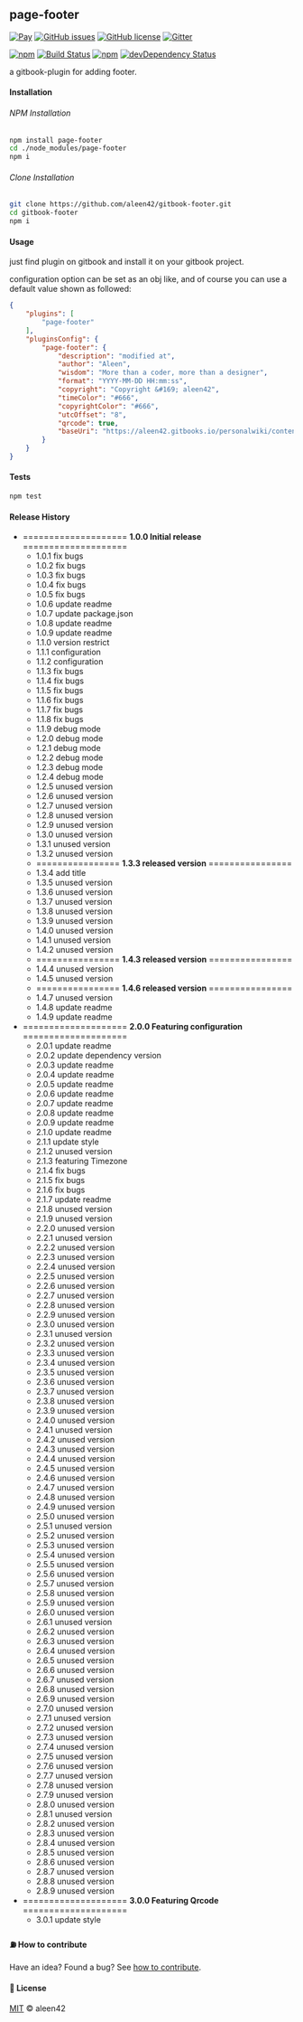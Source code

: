 ## page-footer

[![Pay](https://img.shields.io/badge/%24-free-%23a10000.svg)](#) [![GitHub issues](https://img.shields.io/github/issues/aleen42/gitbook-footer.svg)](https://github.com/aleen42/gitbook-footer/issues) [![GitHub license](https://img.shields.io/badge/license-MIT-blue.svg)](https://raw.githubusercontent.com/aleen42/gitbook-footer/master/LICENSE) [![Gitter](https://badges.gitter.im/aleen42/gitbook-footer.svg)](https://gitter.im/aleen42/gitbook-footer?utm_source=badge&utm_medium=badge&utm_campaign=pr-badge) 

[![npm](https://img.shields.io/npm/v/gitbook-plugin-page-footer.svg)](https://www.npmjs.com/package/gitbook-plugin-page-footer) [![Build Status](https://travis-ci.org/aleen42/gitbook-footer.svg?branch=master)](https://travis-ci.org/aleen42/gitbook-footer) [![npm](https://img.shields.io/npm/dm/gitbook-plugin-page-footer.svg)](https://github.com/aleen42/gitbook-footer) [![devDependency Status](https://david-dm.org/aleen42/gitbook-footer/dev-status.svg)](https://david-dm.org/aleen42/gitbook-footer#info=devDependencies)

a gitbook-plugin for adding footer.

#### Installation

###### NPM Installation

```bash
npm install page-footer
cd ./node_modules/page-footer
npm i
```

###### Clone Installation

```bash
git clone https://github.com/aleen42/gitbook-footer.git
cd gitbook-footer
npm i
```

#### Usage

just find plugin on gitbook and install it on your gitbook project.

configuration option can be set as an obj like, and of course you can use a default value shown as followed:

```json
{
	"plugins": [
		"page-footer"
	],
	"pluginsConfig": {
		"page-footer": {
			"description": "modified at",
			"author": "Aleen",
			"wisdom": "More than a coder, more than a designer",
			"format": "YYYY-MM-DD HH:mm:ss",
			"copyright": "Copyright &#169; aleen42",
			"timeColor": "#666",
			"copyrightColor": "#666",
			"utcOffset": "8",
			"qrcode": true,
			"baseUri": "https://aleen42.gitbooks.io/personalwiki/content/"
		}
	}
}
```

#### Tests

```bash
npm test
```

#### Release History

* ==================== **1.0.0 Initial release** ====================
	* 1.0.1 fix bugs
	* 1.0.2 fix bugs
	* 1.0.3 fix bugs
	* 1.0.4 fix bugs
	* 1.0.5 fix bugs
	* 1.0.6 update readme
	* 1.0.7 update package.json
	* 1.0.8 update readme
	* 1.0.9 update readme
	* 1.1.0 version restrict
	* 1.1.1 configuration
	* 1.1.2 configuration
	* 1.1.3 fix bugs
	* 1.1.4 fix bugs
	* 1.1.5 fix bugs
	* 1.1.6 fix bugs
	* 1.1.7 fix bugs
	* 1.1.8 fix bugs
	* 1.1.9 debug mode
	* 1.2.0 debug mode
	* 1.2.1 debug mode
	* 1.2.2 debug mode
	* 1.2.3 debug mode
	* 1.2.4 debug mode
	* 1.2.5 unused version
	* 1.2.6 unused version
	* 1.2.7 unused version
	* 1.2.8 unused version
	* 1.2.9 unused version
	* 1.3.0 unused version
	* 1.3.1 unused version
	* 1.3.2 unused version
	* ================ **1.3.3 released version** ================
	* 1.3.4 add title
	* 1.3.5 unused version
	* 1.3.6 unused version
	* 1.3.7 unused version
	* 1.3.8 unused version
	* 1.3.9 unused version
	* 1.4.0 unused version
	* 1.4.1 unused version
	* 1.4.2 unused version
	* ================ **1.4.3 released version** ================
	* 1.4.4 unused version
	* 1.4.5 unused version
	* ================ **1.4.6 released version** ================
	* 1.4.7 unused version
	* 1.4.8 update readme
	* 1.4.9 update readme
* ==================== **2.0.0 Featuring configuration** ====================
	* 2.0.1 update readme
	* 2.0.2 update dependency version
	* 2.0.3 update readme
	* 2.0.4 update readme
	* 2.0.5 update readme
	* 2.0.6 update readme
	* 2.0.7 update readme
	* 2.0.8 update readme
	* 2.0.9 update readme
	* 2.1.0 update readme
	* 2.1.1 update style
	* 2.1.2 unused version
	* 2.1.3 featuring Timezone
	* 2.1.4 fix bugs
	* 2.1.5 fix bugs
	* 2.1.6 fix bugs
	* 2.1.7 update readme
	* 2.1.8 unused version
	* 2.1.9 unused version
	* 2.2.0 unused version
	* 2.2.1 unused version
	* 2.2.2 unused version
	* 2.2.3 unused version
	* 2.2.4 unused version
	* 2.2.5 unused version
	* 2.2.6 unused version
	* 2.2.7 unused version
	* 2.2.8 unused version
	* 2.2.9 unused version
	* 2.3.0 unused version
	* 2.3.1 unused version
	* 2.3.2 unused version
	* 2.3.3 unused version
	* 2.3.4 unused version
	* 2.3.5 unused version
	* 2.3.6 unused version
	* 2.3.7 unused version
	* 2.3.8 unused version
	* 2.3.9 unused version
	* 2.4.0 unused version
	* 2.4.1 unused version
	* 2.4.2 unused version
	* 2.4.3 unused version
	* 2.4.4 unused version
	* 2.4.5 unused version
	* 2.4.6 unused version
	* 2.4.7 unused version
	* 2.4.8 unused version
	* 2.4.9 unused version
	* 2.5.0 unused version
	* 2.5.1 unused version
	* 2.5.2 unused version
	* 2.5.3 unused version
	* 2.5.4 unused version
	* 2.5.5 unused version
	* 2.5.6 unused version
	* 2.5.7 unused version
	* 2.5.8 unused version
	* 2.5.9 unused version
	* 2.6.0 unused version
	* 2.6.1 unused version
	* 2.6.2 unused version
	* 2.6.3 unused version
	* 2.6.4 unused version
	* 2.6.5 unused version
	* 2.6.6 unused version
	* 2.6.7 unused version
	* 2.6.8 unused version
	* 2.6.9 unused version
	* 2.7.0 unused version
	* 2.7.1 unused version
	* 2.7.2 unused version
	* 2.7.3 unused version
	* 2.7.4 unused version
	* 2.7.5 unused version
	* 2.7.6 unused version
	* 2.7.7 unused version
	* 2.7.8 unused version
	* 2.7.9 unused version
	* 2.8.0 unused version
	* 2.8.1 unused version
	* 2.8.2 unused version
	* 2.8.3 unused version
	* 2.8.4 unused version
	* 2.8.5 unused version
	* 2.8.6 unused version
	* 2.8.7 unused version
	* 2.8.8 unused version
	* 2.8.9 unused version
* ==================== **3.0.0 Featuring Qrcode** ====================
	* 3.0.1 update style

#### :fuelpump: How to contribute

Have an idea? Found a bug? See [how to contribute](https://aleen42.gitbooks.io/personalwiki/content/contribution.html).

#### :scroll: License

[MIT](https://aleen42.gitbooks.io/personalwiki/content/MIT.html) © aleen42
